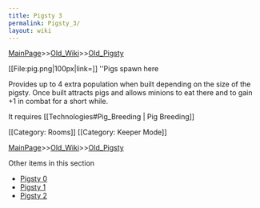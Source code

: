 ```yaml
---
title: Pigsty 3
permalink: Pigsty_3/
layout: wiki
---
```


[MainPage](/keeperrl_wiki/ "wikilink")>>[Old_Wiki](/keeperrl_wiki/Old_Wiki "wikilink")>>[Old_Pigsty](/keeperrl_wiki/Old_Pigsty "wikilink")

[[File:pig.png|100px|link=]] ''Pigs spawn here

Provides up to 4 extra population when built depending on the size of the pigsty. Once built attracts pigs and allows minions to eat there and to gain +1 in combat for a short while.

It requires [[Technologies#Pig_Breeding | Pig Breeding]]

[[Category: Rooms]]
[[Category: Keeper Mode]]

[MainPage](/keeperrl_wiki/ "wikilink")>>[Old_Wiki](/keeperrl_wiki/Old_Wiki "wikilink")>>[Old_Pigsty](/keeperrl_wiki/Old_Pigsty "wikilink")

Other items in this section
-    [Pigsty 0](/keeperrl_wiki/Pigsty_0 "wikilink")
-    [Pigsty 1](/keeperrl_wiki/Pigsty_1 "wikilink")
-    [Pigsty 2](/keeperrl_wiki/Pigsty_2 "wikilink")
